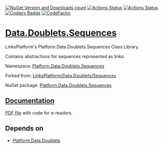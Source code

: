 [![NuGet Version and Downloads count](https://buildstats.info/nuget/Platform.Data.Doublets.Sequences)](https://www.nuget.org/packages/Platform.Data.Doublets.Sequences)
[![Actions Status](https://github.com/linksplatform/Data.Doublets.Sequences/workflows/csharp/badge.svg)](https://github.com/linksplatform/Data.Doublets.Sequences/actions?workflow=csharp)
[![Actions Status](https://github.com/linksplatform/Data.Doublets.Sequences/workflows/cpp/badge.svg)](https://github.com/linksplatform/Data.Doublets.Sequences/actions?workflow=cpp)
[![Codacy Badge](https://app.codacy.com/project/badge/Grade/20f94d1af10947d3bc5ee80d1bf08a0b)](https://www.codacy.com/gh/linksplatform/Data.Doublets.Sequences/dashboard?utm_source=github.com&amp;utm_medium=referral&amp;utm_content=linksplatform/Data.Doublets.Sequences&amp;utm_campaign=Badge_Grade)
[![CodeFactor](https://www.codefactor.io/repository/github/linksplatform/Data.Doublets.Sequences/badge)](https://www.codefactor.io/repository/github/linksplatform/Data.Doublets.Sequences)

# [Data.Doublets.Sequences](https://github.com/linksplatform/Data.Doublets.Sequences)

LinksPlatform's Platform.Data.Doublets.Sequences Class Library.

Contains abstractions for sequences represented as links.

Namespace: [Platform.Data.Doublets.Sequences](https://linksplatform.github.io/Data.Doublets.Sequences/csharp/api/Platform.Data.Doublets.Sequences.html)

Forked from: [LinksPlatform/Data.Doublets/Sequences](https://github.com/linksplatform/Data.Doublets/tree/890725b373fbc78fa805bf70679b1d66a155ea24/csharp/Platform.Data.Doublets/Sequences)

NuGet package: [Platform.Data.Doublets.Sequences](https://www.nuget.org/packages/Platform.Data.Doublets.Sequences)

## [Documentation](https://linksplatform.github.io/Data.Doublets.Sequences)

[PDF file](https://linksplatform.github.io/Data.Doublets.Sequences/csharp/Platform.Data.Doublets.Sequences.pdf) with code for e-readers.

## Depends on
* [Platform.Data.Doublets](https://github.com/linksplatform/Data.Doublets)
